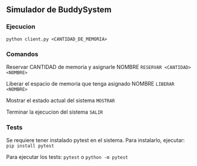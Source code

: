 ## Simulador de BuddySystem

### Ejecucion
```python client.py <CANTIDAD_DE_MEMORIA>```

### Comandos
Reservar CANTIDAD de memoria y asignarle NOMBRE
```RESERVAR <CANTIDAD> <NOMBRE>```

Liberar el espacio de memoria que tenga asignado NOMBRE
```LIBERAR <NOMBRE>```

Mostrar el estado actual del sistema
```MOSTRAR```

Terminar la ejecucion del sistema
```SALIR```

### Tests
Se requiere tener instalado pytest en el sistema. Para instalarlo, ejecutar:
`pip install pytest`

Para ejecutar los tests:
```pytest```
o
```python -m pytest```